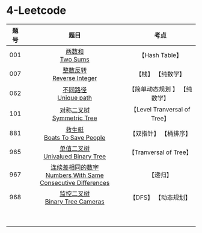 # 4-Leetcode

| 题号 |                             题目                             |             考点             |
| :--: | :----------------------------------------------------------: | :--------------------------: |
| 001  |              [两数和<br>Two Sums](srcs/001.md)               |        【Hash Table】        |
| 007  |         [整数反转<br/>Reverse Integer](srcs/007.md)          |      【栈】 【纯数学】       |
| 062  |            [不同路径<br>Unique path](srcs/062.md)            | 【简单动态规划 】 【纯数学】 |
| 101  |         [对称二叉树<br>Symmetric Tree](srcs/101.md)          | 【Level Tranversal of Tree】 |
| 881  |        [救生艇<br>Boats To Save People](srcs/881.md)         |    【双指针】 【桶排序】     |
| 965  |      [单值二叉树<br>Univalued Binary Tree](srcs/965.md)      |    【Tranversal of Tree】    |
| 967  | [连续差相同的数字<br>Numbers With Same Consecutive Differences](srcs/967.md) |           【递归】           |
| 968  |       [监控二叉树<br>Binary Tree Cameras](srcs/968.md)       |     【DFS】 【动态规划】     |
|      |                       [<br>](srcs/.md)                       |                              |
|      |                       [<br>](srcs/.md)                       |                              |

